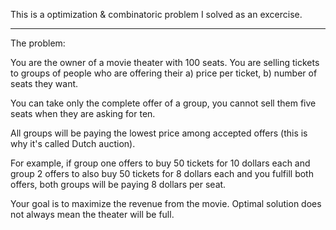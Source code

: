 This is a optimization & combinatoric problem I solved as an excercise.

***

The problem:

You are the owner of a movie theater with 100 seats.
You are selling tickets to groups of people who are offering 
their a) price per ticket, b) number of seats they want.

You can take only the complete offer of a group, you cannot sell
them five seats when they are asking for ten.

All groups will be paying the lowest price among accepted offers
(this is why it's called Dutch auction).

For example, if group one offers to buy 50 tickets for 10 dollars each
and group 2 offers to also buy 50 tickets for 8 dollars each and you 
fulfill both offers, both groups will be paying 8 dollars per seat.

Your goal is to maximize the revenue from the movie.
Optimal solution does not always mean the theater will be full. 

